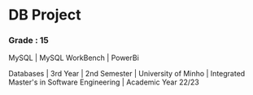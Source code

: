 # DB Project

### Grade : 15

MySQL | MySQL WorkBench | PowerBi 


Databases | 3rd Year | 2nd Semester | University of Minho | Integrated Master's in Software Engineering | Academic Year 22/23
